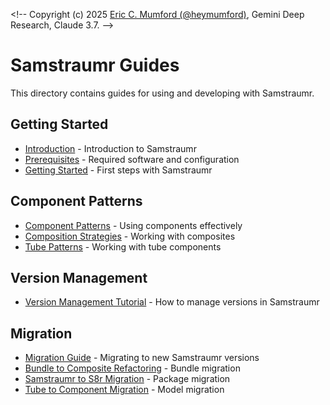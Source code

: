 <\!-- 
Copyright (c) 2025 [Eric C. Mumford (@heymumford)](https://github.com/heymumford), Gemini Deep Research, Claude 3.7.
-->

# Samstraumr Guides

This directory contains guides for using and developing with Samstraumr.

## Getting Started

- [Introduction](introduction.md) - Introduction to Samstraumr
- [Prerequisites](prerequisites.md) - Required software and configuration
- [Getting Started](getting-started.md) - First steps with Samstraumr

## Component Patterns

- [Component Patterns](component-patterns.md) - Using components effectively
- [Composition Strategies](composition-strategies.md) - Working with composites
- [Tube Patterns](tube-patterns.md) - Working with tube components

## Version Management

- [Version Management Tutorial](version-management-tutorial.md) - How to manage versions in Samstraumr

## Migration

- [Migration Guide](migration.md) - Migrating to new Samstraumr versions
- [Bundle to Composite Refactoring](migration/BundleToCompositeRefactoring.md) - Bundle migration
- [Samstraumr to S8r Migration](migration/SamstraumrToS8rMigration.md) - Package migration
- [Tube to Component Migration](migration/TubeToComponentMigration.md) - Model migration
